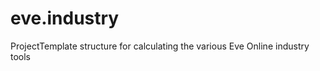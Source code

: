 eve.industry
============

ProjectTemplate structure for calculating the various Eve Online industry tools
